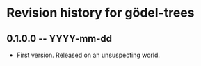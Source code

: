 # Revision history for gödel-trees

## 0.1.0.0 -- YYYY-mm-dd

* First version. Released on an unsuspecting world.
